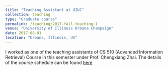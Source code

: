 ```yaml
---
title: "Teaching Assistant at UIUC"
collection: teaching
type: "Graduate course"
permalink: /teaching/2017-fall-teaching-1
venue: "University of Illinois Urbana Champaign"
date: 2017-08-01
location: "Urbana, Illinois, US"
---
```


I worked as one of the teaching assistants of CS 510 (Advanced Information Retrieval) Course in this semester under Prof. Chengxiang Zhai. The details of the course schedule can be found <a href="http://times.cs.uiuc.edu/course/510f17/">here</a>
